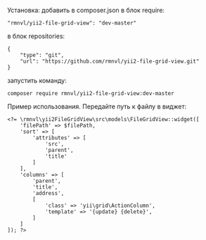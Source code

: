 Установка:
 добавить в composer.json в блок require:

    "rmnvl/yii2-file-grid-view": "dev-master"

 в блок repositories:

    {
        "type": "git",
        "url": "https://github.com/rmnvl/yii2-file-grid-view.git"
    }

запустить команду:

    composer require rmnvl/yii2-file-grid-view:dev-master


Пример использования. Передайте путь к файлу в виджет:

    <?= \rmnvl\yii2FileGridView\src\models\FileGridView::widget([
        'filePath' => $filePath,
        'sort' => [
            'attributes' => [
                'src',
                'parent',
                'title'
            ]
        ],
        'columns' => [
            'parent',
            'title',
            'address',
            [
                'class' => 'yii\grid\ActionColumn',
                'template' => '{update} {delete}',
            ]
        ]
    ]); ?>
